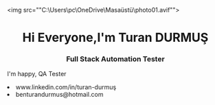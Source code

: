 <img src=""C:\Users\pc\OneDrive\Masaüstü\photo01.avif"">
<h1 align="center">Hi Everyone,I'm Turan DURMUŞ</hi>
 <h3 align="center"> Full Stack Automation Tester </h3>
   <p align="justify"> I'm happy, QA Tester</p>
<uı> 
<li>www.linkedin.com/in/turan-durmuş</li>
<li>benturandurmus@hotmail.com</li>
</uı>
